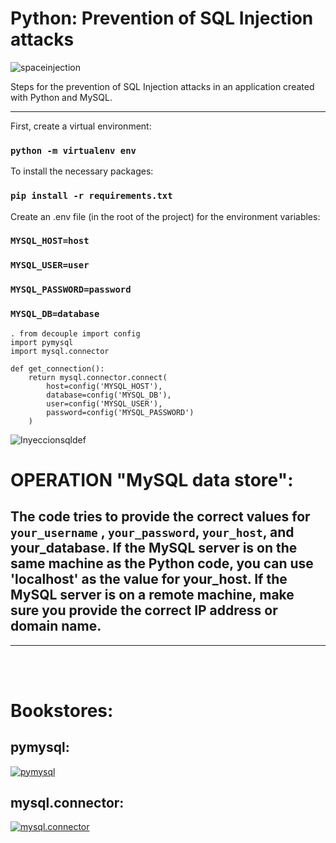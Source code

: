 # Python: Prevention of SQL Injection attacks
![spaceinjection](https://user-images.githubusercontent.com/90658763/183930258-9bf68857-712c-49fa-85ae-b468ca17e2fc.gif)

Steps for the prevention of SQL Injection attacks in an application created with Python and MySQL.

<hr/>

First, create a virtual environment:
### `python -m virtualenv env`

To install the necessary packages:
### `pip install -r requirements.txt`

Create an .env file (in the root of the project) for the environment variables:

### `MYSQL_HOST=host`
### `MYSQL_USER=user`
### `MYSQL_PASSWORD=password`
### `MYSQL_DB=database`

```console
. from decouple import config
import pymysql
import mysql.connector

def get_connection():
    return mysql.connector.connect(
        host=config('MYSQL_HOST'),        
        database=config('MYSQL_DB'),
        user=config('MYSQL_USER'),
        password=config('MYSQL_PASSWORD')
    )
```

![Inyeccionsqldef](https://user-images.githubusercontent.com/90658763/183928503-53df4acb-6de0-486f-b41a-f8a1335374a8.png)

# OPERATION "MySQL data store":

## The code tries to provide the correct values ​​for ```your_username``` , ```your_password```, ```your_host```, and your_database. If the MySQL server is on the same machine as the Python code, you can use 'localhost' as the value for your_host. If the MySQL server is on a remote machine, make sure you provide the correct IP address or domain name.

<hr/>

<br/><br/>

# Bookstores:
## pymysql:
 [![pymysql ](https://user-images.githubusercontent.com/90658763/232776563-2dfbe1b5-8dd3-4cab-9446-1c2f99bb2049.png)](https://pypi.org/project/pymysql/)

## mysql.connector:
[![mysql.connector](https://user-images.githubusercontent.com/90658763/232777656-87133a22-8239-4796-91b8-ca535c452000.png)](https://www.mysql.com/products/connector/)

